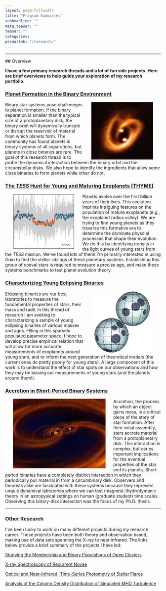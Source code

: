```yaml
---
layout: page-fullwidth
title: "Program Summaries"
subheadline: ""
meta_teaser: ""
teaser: ""
categories:
permalink: "/research/"
---
```

<hr>
## Overview

<b>I have a few primary research threads and a lot of fun side projects. Here are brief overviews to help guide your exploration of my research portfolio. </b>

### <a href='https://tofflemire.github.io/alma/'> Planet Formation in the Binary Environment</a>

<a href='https://ui.adsabs.harvard.edu/abs/2019Sci...366...90A/abstract' target='blank'>
  <img src="/local_files/cosmicpretzel.jpeg" width="200" ALIGN="right" HSPACE="25">
</a>
Binary star systems pose challeneges to planet formation. If the binary separation is smaller than the typical size of a protoplanetary disk, the binary orbit will dynamically truncate or disrupt the reservoir of material from which planets form. The community has found planets in binary systems of all separations, but planets in close binaries are rare. The goal of this research thread is to probe the dynamical interaction between the binary orbit and the circumstellar disks. We also hope to identify the ingredients that allow some close binaries to form planets while other do not. 

### <a href='https://tofflemire.github.io/thyme/'> The <em>TESS</em> Hunt for Young and Maturing Exoplanets (THYME)</a>

<a href='https://ui.adsabs.harvard.edu/abs/2021AJ....161..171T/abstract' target='blank'>
  <img src="/local_files/TESSTransit.png" width="200" ALIGN="left" HSPACE="25">
</a>
Planets evolve over the first billion years of their lives. This evolution imprints intriguing features on the population of mature exoplanets (e.g., the exoplanet radius valley). We are trying to find young planets as they traverse this formative era to determine the dominate physcial processes that shape their evolution. We do this by identifying transits in the light curves of young stars from the <em>TESS</em> mission. We've found lots of them! I'm primarily interested in using <em>Gaia</em> to find the stellar siblings of these planetary systems. Establishing this group of coeval stars is required to measure a precise age, and make these systems benchmarks to test planet evolution theory.

### <a href='https://tofflemire.github.io/young_ebs/'> Characterizing Young Eclipsing Binaries</a>

<a href='https://ui.adsabs.harvard.edu/abs/2021AJ....161..171T/abstract' target='blank'>
  <img src="/local_files/SpottedEB.png" width="200" ALIGN="right" HSPACE="25">
</a>
Elcipsing binaries are our best labratories to measure the fundamental properties of stars, their mass and radii. In this thread of research I am seeking to characterizing a sample of young eclipsing binaries of various masses and ages. Filling in this sparsely populated parameter space, I hope to develop precise empirical relation that will allow for more accurate measurements of exoplanets around young stars, and to inform the next generation of theoretical models (the current ones do pretty poorly for young stars). A large component of this work is to understand the effect of star spots on our observations and how they may be biasing our measurements of young stars (and the planets around them!).

### <a href='https://tofflemire.github.io/binary_accretion/'> Accretion in Short-Period Binary Systems</a>

<img src="/local_files/binary_final_zoom1_small.jpg" width="300" ALIGN="left" HSPACE="25">
Accretion, the process by which an object gains mass, is a critical piece of the story of star formation. After their initial assembly, stars accrete material from a protoplanetary disk. This interaction is complex, but caries important implications for the eventual properties of the star and its planets. Short-period binaries have a completely distinct interaction in which they periodically pull material in from a circumbinary disk. Observers and theorists alike are fascinated with these systems because they represent unquie dynamical labratories where we can test (magneto-)hydrodymanic theory in an astropysical settings on human (graduate student) time scales. Observing this binary-disk interaction was the focus of my Ph.D. thesis. 

<hr>

### <a href='https://tofflemire.github.io/other_research/'>Other Research</a>

I've been lucky to work on many different projects during my research career. These projects have been both theory and observation based, making use of data sets spanning the X-ray to near infrared. The links below provide a brief summary of the projects I have led:

<a href="https://tofflemire.github.io/other_research#wocs"> Studying the Membership and Binary Populations of Open Clusters </a>

<a href="https://tofflemire.github.io/other_research#xspec"> X-ray Spectroscopy of Recurrent Novae </a>

<a href="https://tofflemire.github.io/other_research#flares"> Optical and Near-Infrared, Time-Series Photometry of Stellar Flares </a>

<a href="https://tofflemire.github.io/other_research#tsallis"> Analysis of the Column Density Distribution of Simulated MHD Turbulence </a>
